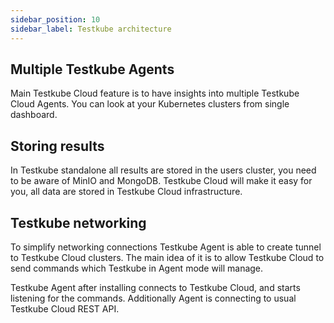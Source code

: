 ```yaml
---
sidebar_position: 10
sidebar_label: Testkube architecture
---
```


## Multiple Testkube Agents

Main Testkube Cloud feature is to have insights into multiple Testkube Cloud Agents. 
You can look at your Kubernetes clusters from single dashboard. 


## Storing results

In Testkube standalone all results are stored in the users cluster, you need to be aware of MinIO and MongoDB. 
Testkube Cloud will make it easy for you, all data are stored in Testkube Cloud infrastructure.


## Testkube networking

To simplify networking connections Testkube Agent is able to create tunnel to Testkube Cloud clusters. The main 
idea of it is to allow Testkube Cloud to send commands which Testkube in Agent mode will manage. 

Testkube Agent after installing connects to Testkube Cloud, and starts listening for the commands. 
Additionally Agent is connecting to usual Testkube Cloud REST API.


